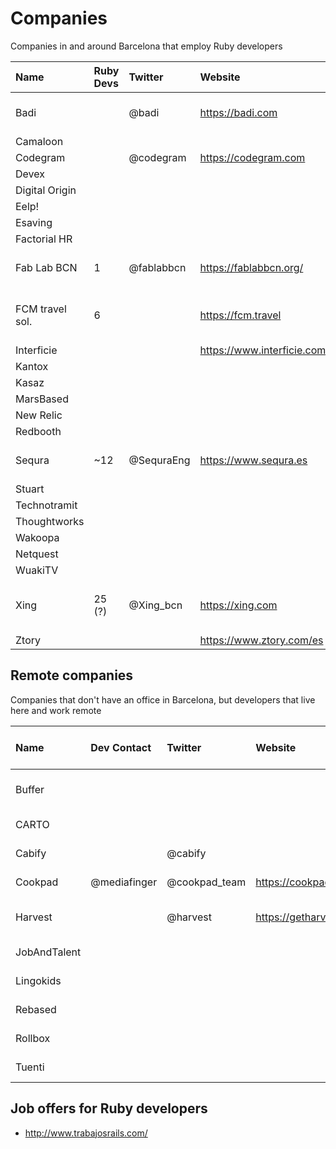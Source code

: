 # Companies

Companies in and around Barcelona that employ Ruby developers

| Name           | Ruby Devs | Twitter    | Website                    | Address                    |
|:---------------|:----------|:-----------|:---------------------------|:---------------------------|
| Badi           |           | @badi      | https://badi.com           | Av. Meridiana 89           |
| Camaloon       |           |            |                            |                            |
| Codegram       |           | @codegram  | https://codegram.com       | Terrassa                   |
| Devex          |           |            |                            |                            |
| Digital Origin |           |            |                            |                            |
| Eelp!          |           |            |                            |                            |
| Esaving        |           |            |                            |                            |
| Factorial HR   |           |            |                            |                            |
| Fab Lab BCN    | 1         | @fablabbcn | https://fablabbcn.org/     | Carrer de Pujades 102      |
| FCM travel sol.| 6         |            | https://fcm.travel         | Rambla de Catalunya 6      |
| Interficie     |           |            | https://www.interficie.com |                            |
| Kantox         |           |            |                            |                            |
| Kasaz          |           |            |                            |                            |
| MarsBased      |           |            |                            |                            |
| New Relic      |           |            |                            |                            |
| Redbooth       |           |            |                            |                            |
| Sequra         | ~12       | @SequraEng | https://www.sequra.es      | C/ Aragón, 383             |
| Stuart         |           |            |                            |                            |
| Technotramit   |           |            |                            |                            |
| Thoughtworks   |           |            |                            |                            |
| Wakoopa        |           |            |                            |                            |
| Netquest       |           |            |                            |                            |
| WuakiTV        |           |            |                            |                            |
| Xing           | 25 (?)    | @Xing_bcn  | https://xing.com           | Carrer Consell de Cent 334 |
| Ztory          |           |            | https://www.ztory.com/es   |                            |

## Remote companies

Companies that don't have an office in Barcelona, but developers that live here and work remote

| Name         | Dev Contact  | Twitter       | Website                | City, Country of HQ |
|:-------------|:-------------|:--------------|:-----------------------|:--------------------|
| Buffer       |              |               |                        | New York, USA       |
| CARTO        |              |               |                        | Madrid, Spain       |
| Cabify       |              | @cabify       |                        | Madrid, Spain       |
| Cookpad      | @mediafinger | @cookpad_team | https://cookpad.com    | Bristol, UK         |         
| Harvest      |              | @harvest      | https://getharvest.com | New York, USA       |
| JobAndTalent |              |               |                        | Madrid, Spain       |
| Lingokids    |              |               |                        | Madrid, Spain       |
| Rebased      |              |               |                        | Warsaw, Poland      |
| Rollbox      |              |               |                        | Madrid, Spain       |
| Tuenti       |              |               |                        | Madrid, Spain       |

## Job offers for Ruby developers

* http://www.trabajosrails.com/




